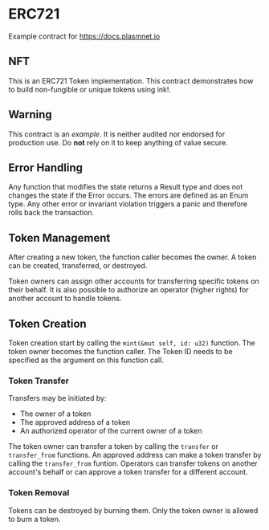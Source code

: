 # ERC721
Example contract for https://docs.plasmnet.io

## NFT
This is an ERC721 Token implementation.
This contract demonstrates how to build non-fungible or unique tokens using ink!.

## Warning
This contract is an *example*. It is neither audited nor endorsed for production use.
Do **not** rely on it to keep anything of value secure.

## Error Handling
Any function that modifies the state returns a Result type and does not changes the state if the Error occurs.
The errors are defined as an Enum type. Any other error or invariant violation triggers a panic and therefore rolls back the transaction.

## Token Management
After creating a new token, the function caller becomes the owner.
A token can be created, transferred, or destroyed.

Token owners can assign other accounts for transferring specific tokens on their behalf.
It is also possible to authorize an operator (higher rights) for another account to handle tokens.

## Token Creation
Token creation start by calling the `mint(&mut self, id: u32)` function.
The token owner becomes the function caller. The Token ID needs to be specified as the argument on this function call.

### Token Transfer
Transfers may be initiated by:
- The owner of a token
- The approved address of a token
- An authorized operator of the current owner of a token

The token owner can transfer a token by calling the `transfer` or `transfer_from` functions.
An approved address can make a token transfer by calling the `transfer_from` funtion.
Operators can transfer tokens on another account's behalf or can approve a token transfer
for a different account.

### Token Removal
Tokens can be destroyed by burning them. Only the token owner is allowed to burn a token.
